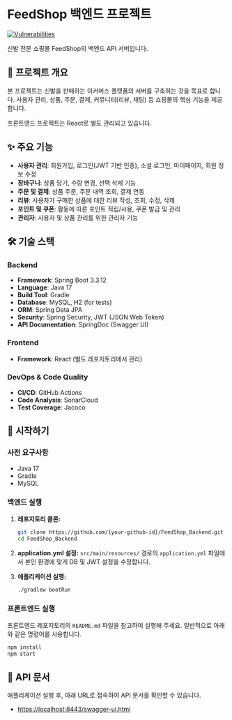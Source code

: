 # FeedShop 백엔드 프로젝트

[![Vulnerabilities](https://sonarcloud.io/api/project_badges/measure?project=ECommerceCommunity_FeedShop_Backend&metric=vulnerabilities)](https://sonarcloud.io/summary/new_code?id=ECommerceCommunity_FeedShop_Backend)

신발 전문 쇼핑몰 FeedShop의 백엔드 API 서버입니다.

## 📜 프로젝트 개요

본 프로젝트는 신발을 판매하는 이커머스 플랫폼의 서버를 구축하는 것을 목표로 합니다. 사용자 관리, 상품, 주문, 결제, 커뮤니티(리뷰, 채팅) 등 쇼핑몰의 핵심 기능을 제공합니다.

프론트엔드 프로젝트는 React로 별도 관리되고 있습니다.

## ✨ 주요 기능

-   **사용자 관리**: 회원가입, 로그인(JWT 기반 인증), 소셜 로그인, 마이페이지, 회원 정보 수정
-   **장바구니**: 상품 담기, 수량 변경, 선택 삭제 기능
-   **주문 및 결제**: 상품 주문, 주문 내역 조회, 결제 연동
-   **리뷰**: 사용자가 구매한 상품에 대한 리뷰 작성, 조회, 수정, 삭제
-   **포인트 및 쿠폰**: 활동에 따른 포인트 적립/사용, 쿠폰 발급 및 관리
-   **관리자**: 사용자 및 상품 관리를 위한 관리자 기능

## 🛠️ 기술 스택

### Backend
-   **Framework**: Spring Boot 3.3.12
-   **Language**: Java 17
-   **Build Tool**: Gradle
-   **Database**: MySQL, H2 (for tests)
-   **ORM**: Spring Data JPA
-   **Security**: Spring Security, JWT (JSON Web Token)
-   **API Documentation**: SpringDoc (Swagger UI)

### Frontend
-   **Framework**: React (별도 레포지토리에서 관리)

### DevOps & Code Quality
-   **CI/CD**: GitHub Actions
-   **Code Analysis**: SonarCloud
-   **Test Coverage**: Jacoco

## 🚀 시작하기

### 사전 요구사항

-   Java 17
-   Gradle
-   MySQL

### 백엔드 실행

1.  **레포지토리 클론:**
    ```bash
    git clone https://github.com/{your-github-id}/FeedShop_Backend.git
    cd FeedShop_Backend
    ```

2.  **application.yml 설정:**
    `src/main/resources/` 경로의 `application.yml` 파일에서 본인 환경에 맞게 DB 및 JWT 설정을 수정합니다.

3.  **애플리케이션 실행:**
    ```bash
    ./gradlew bootRun
    ```

### 프론트엔드 실행

프론트엔드 레포지토리의 `README.md` 파일을 참고하여 실행해 주세요. 일반적으로 아래와 같은 명령어를 사용합니다.

```bash
npm install
npm start
```

## 📖 API 문서

애플리케이션 실행 후, 아래 URL로 접속하여 API 문서를 확인할 수 있습니다.

-   [https://localhost:8443/swagger-ui.html](https://localhost:8443/swagger-ui.html)